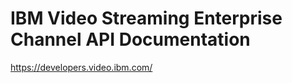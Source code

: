 IBM Video Streaming Enterprise Channel API Documentation
=======

https://developers.video.ibm.com/

